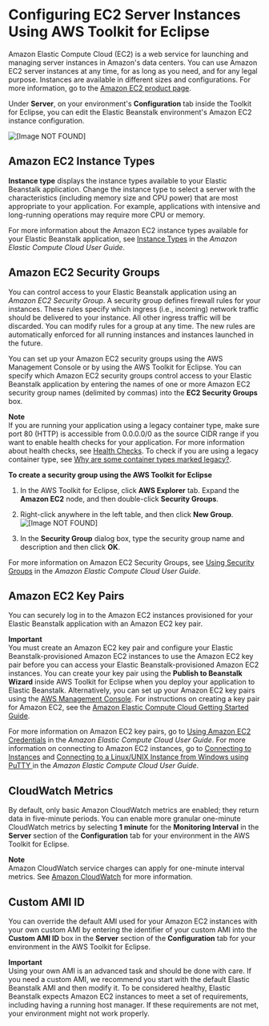 # Configuring EC2 Server Instances Using AWS Toolkit for Eclipse<a name="create_deploy_Java.managingappenv.ec2"></a>

Amazon Elastic Compute Cloud \(EC2\) is a web service for launching and managing server instances in Amazon's data centers\. You can use Amazon EC2 server instances at any time, for as long as you need, and for any legal purpose\. Instances are available in different sizes and configurations\. For more information, go to the [Amazon EC2 product page](http://aws.amazon.com/ec2/)\.

 Under **Server**, on your environment's **Configuration** tab inside the Toolkit for Eclipse, you can edit the Elastic Beanstalk environment's Amazon EC2 instance configuration\.

![\[Image NOT FOUND\]](http://docs.aws.amazon.com/elasticbeanstalk/latest/dg/images/aeb-eclipse-server-config.png)

## Amazon EC2 Instance Types<a name="create_deploy_Java.managingappenv.ec2.instancetypes"></a>

**Instance type** displays the instance types available to your Elastic Beanstalk application\. Change the instance type to select a server with the characteristics \(including memory size and CPU power\) that are most appropriate to your application\. For example, applications with intensive and long\-running operations may require more CPU or memory\.

For more information about the Amazon EC2 instance types available for your Elastic Beanstalk application, see [Instance Types](http://docs.aws.amazon.com/AWSEC2/latest/UserGuide/instance-types.html) in the *Amazon Elastic Compute Cloud User Guide*\.

## Amazon EC2 Security Groups<a name="create_deploy_Java.managingappenv.ec2.securitygroups"></a>

You can control access to your Elastic Beanstalk application using an *Amazon EC2 Security Group*\. A security group defines firewall rules for your instances\. These rules specify which ingress \(i\.e\., incoming\) network traffic should be delivered to your instance\. All other ingress traffic will be discarded\. You can modify rules for a group at any time\. The new rules are automatically enforced for all running instances and instances launched in the future\. 

You can set up your Amazon EC2 security groups using the AWS Management Console or by using the AWS Toolkit for Eclipse\. You can specify which Amazon EC2 security groups control access to your Elastic Beanstalk application by entering the names of one or more Amazon EC2 security group names \(delimited by commas\) into the **EC2 Security Groups** box\. 

**Note**  
If you are running your application using a legacy container type, make sure port 80 \(HTTP\) is accessible from 0\.0\.0\.0/0 as the source CIDR range if you want to enable health checks for your application\. For more information about health checks, see [Health Checks](create_deploy_Java.managingappenv.elb.md#create_deploy_Java.managingappenv.elb.healthchecks)\. To check if you are using a legacy container type, see [Why are some container types marked legacy?](using-features.migration.md#using-features.migration.why)\.

**To create a security group using the AWS Toolkit for Eclipse**

1. In the AWS Toolkit for Eclipse, click **AWS Explorer** tab\. Expand the **Amazon EC2** node, and then double\-click **Security Groups**\. 

1. Right\-click anywhere in the left table, and then click **New Group**\.   
![\[Image NOT FOUND\]](http://docs.aws.amazon.com/elasticbeanstalk/latest/dg/images/aeb-eclipse-security-group.png)

1. In the **Security Group** dialog box, type the security group name and description and then click **OK**\. 

For more information on Amazon EC2 Security Groups, see [Using Security Groups](http://docs.aws.amazon.com/AWSEC2/latest/UserGuide/using-network-security.html) in the *Amazon Elastic Compute Cloud User Guide*\.

## Amazon EC2 Key Pairs<a name="create_deploy_Java.managingappenv.ec2.keypair"></a>

You can securely log in to the Amazon EC2 instances provisioned for your Elastic Beanstalk application with an Amazon EC2 key pair\.

**Important**  
You must create an Amazon EC2 key pair and configure your Elastic Beanstalk\-provisioned Amazon EC2 instances to use the Amazon EC2 key pair before you can access your Elastic Beanstalk\-provisioned Amazon EC2 instances\. You can create your key pair using the **Publish to Beanstalk Wizard** inside AWS Toolkit for Eclipse when you deploy your application to Elastic Beanstalk\. Alternatively, you can set up your Amazon EC2 key pairs using the [AWS Management Console](https://console.aws.amazon.com/)\. For instructions on creating a key pair for Amazon EC2, see the [Amazon Elastic Compute Cloud Getting Started Guide](http://docs.aws.amazon.com/AWSEC2/latest/GettingStartedGuide/)\. 

For more information on Amazon EC2 key pairs, go to [Using Amazon EC2 Credentials](http://docs.aws.amazon.com/AWSEC2/latest/UserGuide/using-credentials.html) in the *Amazon Elastic Compute Cloud User Guide*\. For more information on connecting to Amazon EC2 instances, go to [Connecting to Instances](http://docs.aws.amazon.com/AWSEC2/latest/UserGuide/AccessingInstances.html) and [ Connecting to a Linux/UNIX Instance from Windows using PuTTY ](http://docs.aws.amazon.com/AWSEC2/latest/UserGuide/putty.html) in the *Amazon Elastic Compute Cloud User Guide*\. 

## CloudWatch Metrics<a name="create_deploy_Java.managingappenv.monitoring"></a>

 By default, only basic Amazon CloudWatch metrics are enabled; they return data in five\-minute periods\. You can enable more granular one\-minute CloudWatch metrics by selecting **1 minute** for the **Monitoring Interval** in the **Server** section of the **Configuration** tab for your environment in the AWS Toolkit for Eclipse\.

**Note**  
Amazon CloudWatch service charges can apply for one\-minute interval metrics\. See [Amazon CloudWatch](http://aws.amazon.com/cloudwatch/) for more information\.

## Custom AMI ID<a name="create_deploy_Java.managing.customami"></a>

 You can override the default AMI used for your Amazon EC2 instances with your own custom AMI by entering the identifier of your custom AMI into the **Custom AMI ID** box in the **Server** section of the **Configuration** tab for your environment in the AWS Toolkit for Eclipse\. 

**Important**  
Using your own AMI is an advanced task and should be done with care\. If you need a custom AMI, we recommend you start with the default Elastic Beanstalk AMI and then modify it\. To be considered healthy, Elastic Beanstalk expects Amazon EC2 instances to meet a set of requirements, including having a running host manager\. If these requirements are not met, your environment might not work properly\.